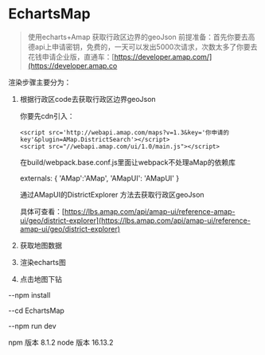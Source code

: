 # EchartsMap

> 使用echarts+Amap 获取行政区边界的geoJson
前提准备：首先你要去高德api上申请密钥，免费的，一天可以发出5000次请求，次数太多了你要去花钱申请企业版，直通车：[https://developer.amap.com/](https://developer.amap.co

渲染步骤主要分为：

1. 根据行政区code去获取行政区边界geoJson

   你要先cdn引入：

       <script src='http://webapi.amap.com/maps?v=1.3&key='你申请的key'&plugin=AMap.DistrictSearch'></script>
       <script src="//webapi.amap.com/ui/1.0/main.js"></script>

    在build/webpack.base.conf.js里面让webpack不处理aMap的依赖库

      externals: {
        'AMap':'AMap',
        'AMapUI': 'AMapUI'
      }

    通过AMapUI的DistrictExplorer 方法去获取行政区geoJson

    具体可查看：[https://lbs.amap.com/api/amap-ui/reference-amap-ui/geo/district-explorer](https://lbs.amap.com/api/amap-ui/reference-amap-ui/geo/district-explorer)

1. 获取地图数据

1. 渲染echarts图

1. 点击地图下钻


--npm install   

--cd EchartsMap

--npm run dev

npm 版本 8.1.2
node 版本 16.13.2


